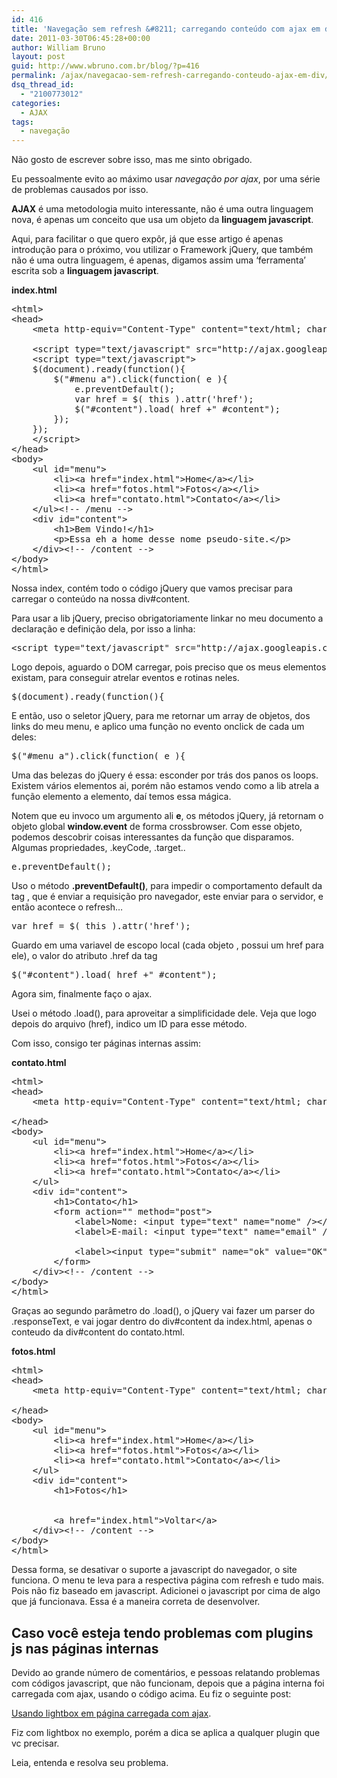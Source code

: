```yaml
---
id: 416
title: 'Navegação sem refresh &#8211; carregando conteúdo com ajax em div'
date: 2011-03-30T06:45:28+00:00
author: William Bruno
layout: post
guid: http://www.wbruno.com.br/blog/?p=416
permalink: /ajax/navegacao-sem-refresh-carregando-conteudo-ajax-em-div/
dsq_thread_id:
  - "2100773012"
categories:
  - AJAX
tags:
  - navegação
---
```

Não gosto de escrever sobre isso, mas me sinto obrigado.

Eu pessoalmente evito ao máximo usar _navegação por ajax_, por uma série de problemas causados por isso.
  
**AJAX** é uma metodologia muito interessante, não é uma outra linguagem nova, é apenas um conceito que usa um objeto da **linguagem javascript**.

<!--more-->


  
Aqui, para facilitar o que quero expôr, já que esse artigo é apenas introdução para o próximo, vou utilizar o Framework jQuery, que também não é uma outra linguagem, é apenas, digamos assim uma &#8216;ferramenta&#8217; escrita sob a **linguagem javascript**.

**index.html**

<pre name="code" class="html">&lt;html>
&lt;head>
	&lt;meta http-equiv="Content-Type" content="text/html; charset=iso-8859-1" />

	&lt;script type="text/javascript" src="http://ajax.googleapis.com/ajax/libs/jquery/1.5.1/jquery.min.js">&lt;/script>
	&lt;script type="text/javascript">
	$(document).ready(function(){
		$("#menu a").click(function( e ){
			e.preventDefault();
			var href = $( this ).attr('href');
			$("#content").load( href +" #content");
		});
	});
	&lt;/script>
&lt;/head>
&lt;body>
	&lt;ul id="menu">
		&lt;li>&lt;a href="index.html">Home&lt;/a>&lt;/li>
		&lt;li>&lt;a href="fotos.html">Fotos&lt;/a>&lt;/li>
		&lt;li>&lt;a href="contato.html">Contato&lt;/a>&lt;/li>
	&lt;/ul>&lt;!-- /menu -->
	&lt;div id="content">
		&lt;h1>Bem Vindo!&lt;/h1>
		&lt;p>Essa eh a home desse nome pseudo-site.&lt;/p>
	&lt;/div>&lt;!-- /content -->
&lt;/body>
&lt;/html>
</pre>

Nossa index, contém todo o código jQuery que vamos precisar para carregar o conteúdo na nossa div#content.
  
Para usar a lib jQuery, preciso obrigatoriamente linkar no meu documento a declaração e definição dela, por isso a linha:

<pre name="code" class="javascript:firstLine[5]">&lt;script type="text/javascript" src="http://ajax.googleapis.com/ajax/libs/jquery/1.5.1/jquery.min.js">&lt;/script></pre>

Logo depois, aguardo o DOM carregar, pois preciso que os meus elementos existam, para conseguir atrelar eventos e rotinas neles.

<pre name="code" class="javascript:firstLine[7]">$(document).ready(function(){</pre>

E então, uso o seletor jQuery, para me retornar um array de objetos, dos links do meu menu, e aplico uma função no evento onclick de cada um deles: 

<pre name="code" class="javascript:firstLine[8]">$("#menu a").click(function( e ){</pre>

Uma das belezas do jQuery é essa: esconder por trás dos panos os loops. Existem vários elementos ai, porém não estamos vendo como a lib atrela a função elemento a elemento, daí temos essa mágica.

Notem que eu invoco um argumento ali **e**, os métodos jQuery, já retornam o objeto global **window.event** de forma crossbrowser. Com esse objeto, podemos descobrir coisas interessantes da função que disparamos. Algumas propriedades, .keyCode, .target..

<pre name="code" class="javascript:firstLine[9]">e.preventDefault();</pre>

Uso o método **.preventDefault()**, para impedir o comportamento default da tag <a>, que é enviar a requisição pro navegador, este enviar para o servidor, e então acontece o refresh&#8230;

<pre name="code" class="javascript:firstLine[10]">var href = $( this ).attr('href');</pre>

Guardo em uma variavel de escopo local (cada objeto <a>, possui um href para ele), o valor do atributo .href da tag <a>

<pre name="code" class="javascript:firstLine[11]">$("#content").load( href +" #content");</pre>

Agora sim, finalmente faço o ajax.
  
Usei o método .load(), para aproveitar a simplificidade dele. Veja que logo depois do arquivo (href), indico um ID para esse método.

Com isso, consigo ter páginas internas assim:
  
**contato.html**

<pre name="code" class="html">&lt;html>
&lt;head>
	&lt;meta http-equiv="Content-Type" content="text/html; charset=iso-8859-1" />

&lt;/head>
&lt;body>
	&lt;ul id="menu">
		&lt;li>&lt;a href="index.html">Home&lt;/a>&lt;/li>
		&lt;li>&lt;a href="fotos.html">Fotos&lt;/a>&lt;/li>
		&lt;li>&lt;a href="contato.html">Contato&lt;/a>&lt;/li>
	&lt;/ul><!-- /menu -->
	&lt;div id="content">
		&lt;h1>Contato&lt;/h1>
		&lt;form action="" method="post">
			&lt;label>Nome: &lt;input type="text" name="nome" />&lt;/label>
			&lt;label>E-mail: &lt;input type="text" name="email" />&lt;/label>

			&lt;label>&lt;input type="submit" name="ok" value="OK" />&lt;/label>
		&lt;/form>
	&lt;/div>&lt;!-- /content -->
&lt;/body>
&lt;/html>
</pre>

Graças ao segundo parâmetro do .load(), o jQuery vai fazer um parser do .responseText, e vai jogar dentro do div#content da index.html, apenas o conteudo da div#content do contato.html.

**fotos.html**

<pre name="code" class="html">&lt;html>
&lt;head>
	&lt;meta http-equiv="Content-Type" content="text/html; charset=iso-8859-1" />

&lt;/head>
&lt;body>
	&lt;ul id="menu">
		&lt;li>&lt;a href="index.html">Home&lt;/a>&lt;/li>
		&lt;li>&lt;a href="fotos.html">Fotos&lt;/a>&lt;/li>
		&lt;li>&lt;a href="contato.html">Contato&lt;/a>&lt;/li>
	&lt;/ul><!-- /menu -->
	&lt;div id="content">
		&lt;h1>Fotos&lt;/h1>


		&lt;a href="index.html">Voltar&lt;/a>
	&lt;/div>&lt;!-- /content -->
&lt;/body>
&lt;/html>
</pre>

Dessa forma, se desativar o suporte a javascript do navegador, o site funciona. O menu te leva para a respectiva página com refresh e tudo mais. Pois não fiz baseado em javascript. Adicionei o javascript por cima de algo que já funcionava. Essa é a maneira correta de desenvolver.

## Caso você esteja tendo problemas com plugins js nas páginas internas

Devido ao grande número de comentários, e pessoas relatando problemas com códigos javascript, que não funcionam, depois que a página interna foi carregada com ajax, usando o código acima. Eu fiz o seguinte post:

[Usando lightbox em página carregada com ajax](http://wbruno.com.br/2011/08/22/usando-lightbox-em-pagina-carregada-ajax/).

Fiz com lightbox no exemplo, porém a dica se aplica a qualquer plugin que vc precisar.
  
Leia, entenda e resolva seu problema.
